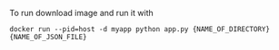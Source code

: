 To run download image and run it with

```
docker run --pid=host -d myapp python app.py {NAME_OF_DIRECTORY} {NAME_OF_JSON_FILE}
```
